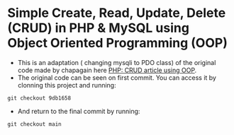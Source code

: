 # Simple Create, Read, Update, Delete (CRUD) in PHP & MySQL using Object Oriented Programming (OOP) 

- This is an adaptation ( changing mysqli to PDO class) of the original code made by chapagain here [PHP: CRUD article using OOP](http://blog.chapagain.com.np/php-crud-add-edit-delete-view-application-using-oop-object-oriented-programming/).
- The original code can be seen on first commit. You can access it by clonning this project and running:
`````
git checkout 9db1658
`````
- And return to the final commit by running:
`````
git checkout main
`````
